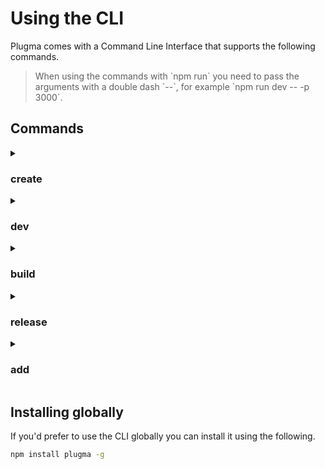 # Using the CLI

Plugma comes with a Command Line Interface that supports the following commands.

<blockquote class="info">
When using the commands with `npm run` you need to pass the arguments with a double dash `--`, for example `npm run dev -- -p 3000`.
</blockquote>

## Commands

<details>

<summary>

### create

</summary>

Walks you through creating a Figma plugin or widget.

##### Usage

```bash
plugma create [type?] [framework?] [options]
```

##### Options

- `--template <template>`: Use a specific template
- `--framework <framework>`: UI framework
- `--name <name>`: Project name
- `--no-ts`: Use JavaScript instead of TypeScript
- `--no-ui`: No UI
- `--no-add-ons`: Skip installing add-ons
- `--no-install`: Skip installing dependencies
- `--install <pkg-manager>`: Install dependencies using a certain package manager

##### Example

```bash
# Create a react plugin with the defaults
plugma create plugin react --yes

# Create a widget using JavaScript with no UI using the defaults
plugma create widget --yes --no-ts
```

</details>

<details>

<summary>

### dev

</summary>

Start a server to develop your plugin. This command builds the `ui.html` and points it to the dev server making it easier to develop and debug your plugin.

##### Usage

```bash
plugma dev [options]
```

##### Options

- `-p`, `--port`: Specify a port number for the plugin preview.
- `-o`, `--output`: Specify an output dir, default is `dist`.
- `-m`, `--mode`: Specify a mode.
- `--no-websockets`: Disable WebSockets.
- `--dock-plugin`: Minimise and dock the plugin in the Figma UI.

##### Example

```bash
# Start development server on port 3000
plugma dev -p 3000
```

</details>

<details>

<!-- <summary>

### preview

</summary>

Preview your plugin in any browser to see how it looks and works. Make sure the plugin is open in the Figma desktop app for this to work.

##### Usage

```bash
plugma preview [options]
```

##### Options

- `-p`, `--port`: Specify a port number for the plugin preview.
- `-o`, `--output`: Specify an output dir, default is `dist`.
- `-m`, `--mode`: Specify a mode.

##### Example

```bash
# Preview the plugin on port 8080
plugma preview -p 8080
```

</details>

<details> -->

<summary>

### build

</summary>

Create a build before publishing. This command compiles and bundles your plugin, preparing it for distribution.

##### Usage

```bash
plugma build [options]
```

##### Options

- `-w`, `--watch`: Watch for changes and rebuild automatically.
- `-o`, `--output`: Specify an output dir, default is `dist`.
- `-m`, `--mode`: Specify a mode.

##### Example

```bash
# Build the plugin
plugma build

# Build and watch for changes
plugma build -w
```

</details>

<details>

<summary>

### release

</summary>

Build the plugin and release to GitHub. This command automates creating a new GitHub release with your latest changes. If no version is specified, it will automatically update the `plugma.pluginVersion` field in `package.json`.

```bash
plugma release [version] [options]
```

##### Version

- `alpha`, `beta`, `stable` or an integer (optional)

##### Options

- `--title`: Custom title for the release.
- `--notes`: Add release notes.
- `--prefix`: Specify a prefix to prepend to the version number (e.g., "figma-plugin").
- `-o`, `--output`: Specify an output dir, default is `dist`.

##### Example

```bash
# Increment the next stable version
plugma release

# Release a beta version with custom title and notes
plugma release beta -t "New feature" -n "This release includes new features X and Y"

# Release with a custom prefix (creates tag: figma-plugin@1)
plugma release --prefix "figma-plugin" --title "Plugin Release"

# Release alpha version with custom prefix (creates tag: plugin@2-alpha.0)
plugma release alpha --prefix "plugin" --title "Alpha Release"
```

</details>

<details>

<summary>

### add

</summary>

Adds support for various integrations to your project, including testing frameworks, UI libraries, and other development tools.

##### Usage

```bash
plugma add
```

##### Integration

- `playwright`
- `vitest`
- `tailwind`
- `shadcn`

<!-- ##### Options

- `--no-install` - prevents installing dependencies -->

</details>

## Installing globally

If you'd prefer to use the CLI globally you can install it using the following.

```bash
npm install plugma -g
```
